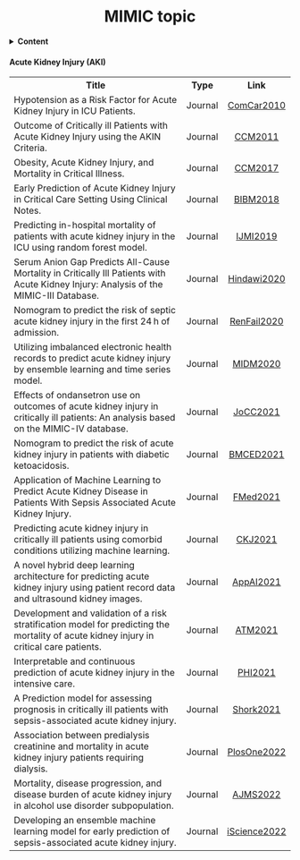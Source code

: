 <h1 align="center">
  <b>MIMIC topic</b><br>
</h1>

<details>
<summary><strong>Content</strong></summary>
<ul>
  <li>Acute Kidney Injury (AKI)</li>
  <li>Systolic Blood Pressure (SBP)</li>
</ul>
</details>

#### Acute Kidney Injury (AKI)

<table>
  <tbody>
    <tr>
      <th>Title</th>
      <th align="center">Type</th>
      <th align="center">Link</th>
    </tr>
    <tr>
      <td align="left">Hypotension as a Risk Factor for Acute Kidney Injury in ICU Patients.</td>
      <td align="center">Journal</td>
      <td align="center">
        <a href="https://drive.google.com/file/d/1Rc3AKZXo27Kap-WvkgFnx8D1xBMhgHi8/view?usp=share_link">
          ComCar2010
        </a>
      </td>
    </tr>
    <tr>
      <td align="left">Outcome of Critically ill Patients with Acute Kidney Injury using the AKIN Criteria.</td>
      <td align="center">Journal</td>
      <td align="center">
        <a href="https://drive.google.com/file/d/1FoyKyeC0UNPJED1Qdib1MRj9y8VGeLP5/view?usp=share_link">
          CCM2011
        </a>
      </td>
    </tr>
    <tr>
      <td align="left">Obesity, Acute Kidney Injury, and Mortality in Critical Illness.</td>
      <td align="center">Journal</td>
      <td align="center">
        <a href="https://drive.google.com/file/d/1Jh1PHKVZOypmWv5JCkZd0CtA4CM0VZ4c/view?usp=share_link">
          CCM2017
        </a>
      </td>
    </tr>
    <tr>
      <td align="left">Early Prediction of Acute Kidney Injury in Critical Care Setting Using Clinical Notes.</td>
      <td align="center">Journal</td>
      <td align="center">
        <a href="https://drive.google.com/file/d/1pQvhrIJUTGP38KBFGH9Ncb7jhSqCDGmD/view?usp=share_link">
          BIBM2018
        </a>
      </td>
    </tr>
    <tr>
      <td align="left">Predicting in-hospital mortality of patients with acute kidney injury in the ICU using random forest model.</td>
      <td align="center">Journal</td>
      <td align="center">
        <a href="https://drive.google.com/file/d/1ajcY2j9fgcI1KRHHVeQsgSJVZhbN1F3L/view?usp=share_link">
          IJMI2019
        </a>
      </td>
    </tr>
    <tr>
      <td align="left">Serum Anion Gap Predicts All-Cause Mortality in Critically Ill Patients with Acute Kidney Injury: Analysis of the MIMIC-III Database.</td>
      <td align="center">Journal</td>
      <td align="center">
        <a href="https://drive.google.com/file/d/1pQmybOvPvG3e5W89lkDKrQtPdEJPn_js/view?usp=share_link">
          Hindawi2020
        </a>
      </td>
    </tr>
    <tr>
      <td align="left">Nomogram to predict the risk of septic acute kidney injury in the first 24 h of admission.</td>
      <td align="center">Journal</td>
      <td align="center">
        <a href="https://drive.google.com/file/d/1UpBx-M7rvtx90HnJv74xoMx0wAPFn24K/view?usp=share_link">
          RenFail2020
        </a>
      </td>
    </tr>
    <tr>
      <td align="left">Utilizing imbalanced electronic health records to predict acute kidney injury by ensemble learning and time series model.</td>
      <td align="center">Journal</td>
      <td align="center">
        <a href="https://drive.google.com/file/d/1SXNvSVlVXcIuKA6zg4o3pJJgd3T3eyn3/view?usp=share_link">
          MIDM2020
        </a>
      </td>
    </tr>
    <tr>
      <td align="left">Effects of ondansetron use on outcomes of acute kidney injury in critically ill patients: An analysis based on the MIMIC-IV database.</td>
      <td align="center">Journal</td>
      <td align="center">
        <a href="https://drive.google.com/file/d/1HPiwRI6244j2cl6jIPkdk_NeINUk21h8/view?usp=share_link">
          JoCC2021
        </a>
      </td>
    </tr>
    <tr>
      <td align="left">Nomogram to predict the risk of acute kidney injury in patients with diabetic ketoacidosis.</td>
      <td align="center">Journal</td>
      <td align="center">
        <a href="https://drive.google.com/file/d/1NCApYYonnXJFxSKXis5xIqYe_mARJ9h2/view?usp=share_link">
          BMCED2021
        </a>
      </td>
    </tr>
    <tr>
      <td align="left">Application of Machine Learning to Predict Acute Kidney Disease in Patients With Sepsis Associated Acute Kidney Injury.</td>
      <td align="center">Journal</td>
      <td align="center">
        <a href="https://drive.google.com/file/d/1Q8MzEnfowzcXDhCafjlRgNLTrGN0wjCn/view?usp=share_link">
          FMed2021
        </a>
      </td>
    </tr>
    <tr>
      <td align="left">Predicting acute kidney injury in critically ill patients using comorbid conditions utilizing machine learning.</td>
      <td align="center">Journal</td>
      <td align="center">
        <a href="https://drive.google.com/file/d/1Z3R7AgUJCuJCKCmF-lu3AGmz3S9Sr8uk/view?usp=share_link">
          CKJ2021
        </a>
      </td>
    </tr>
    <tr>
      <td align="left">A novel hybrid deep learning architecture for predicting acute kidney injury using patient record data and ultrasound kidney images.</td>
      <td align="center">Journal</td>
      <td align="center">
        <a href="https://drive.google.com/file/d/1mw7FegRcdTy0WwfqTfye5F6xS_Ueypjl/view?usp=share_link">
          AppAI2021
        </a>
      </td>
    </tr>
    <tr>
      <td align="left">Development and validation of a risk stratification model for predicting the mortality of acute kidney injury in critical care patients.</td>
      <td align="center">Journal</td>
      <td align="center">
        <a href="https://drive.google.com/file/d/1iuoDmA3tBwoDUmYUbnbN6Oh4aT7guFft/view?usp=share_link">
          ATM2021
        </a>
      </td>
    </tr>
    <tr>
      <td align="left">Interpretable and continuous prediction of acute kidney injury in the intensive care.</td>
      <td align="center">Journal</td>
      <td align="center">
        <a href="https://drive.google.com/file/d/11Vlsw4by874rrjwrzaaeKD5a9sYXrp0W/view?usp=share_link">
          PHI2021
        </a>
      </td>
    </tr>
    <tr>
      <td align="left">A Prediction model for assessing prognosis in critically ill patients with sepsis-associated acute kidney injury.</td>
      <td align="center">Journal</td>
      <td align="center">
        <a href="https://drive.google.com/file/d/1xgTwQE1N2DIlupss4ZTkn0GuUsCJHabj/view?usp=share_link">
          Shork2021
        </a>
      </td>
    </tr>
    <tr>
      <td align="left">Association between predialysis creatinine and mortality in acute kidney injury patients requiring dialysis.</td>
      <td align="center">Journal</td>
      <td align="center">
        <a href="https://drive.google.com/file/d/1qnjmQH_QivCLoOvQKdkJQfKmkKKht4B_/view?usp=share_link">
          PlosOne2022
        </a>
      </td>
    </tr>
    <tr>
      <td align="left">Mortality, disease progression, and disease burden of acute kidney injury in alcohol use disorder subpopulation.</td>
      <td align="center">Journal</td>
      <td align="center">
        <a href="https://drive.google.com/file/d/1urUv4PJryEqnM1q6hX-P5j2J0ceFYGbh/view?usp=share_link">
          AJMS2022
        </a>
      </td>
    </tr>
    <tr>
      <td align="left">Developing an ensemble machine learning model for early prediction of sepsis-associated acute kidney injury.</td>
      <td align="center">Journal</td>
      <td align="center">
        <a href="https://drive.google.com/file/d/1NMHWbWxZlo8lyhISSubI6SffYcocALWL/view?usp=share_link">
          iScience2022
        </a>
      </td>
    </tr>
  </tbody>
</table>
